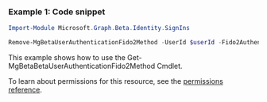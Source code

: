 ### Example 1: Code snippet

```powershellImport-Module Microsoft.Graph.Beta.Identity.SignIns

Remove-MgBetaUserAuthenticationFido2Method -UserId $userId -Fido2AuthenticationMethodId $fido2AuthenticationMethodId
```
This example shows how to use the Get-MgBetaBetaUserAuthenticationFido2Method Cmdlet.
To learn about permissions for this resource, see the [permissions reference](/graph/permissions-reference).

